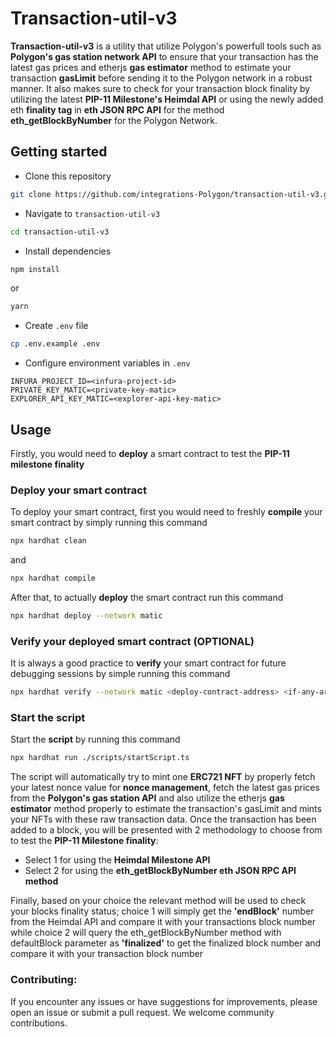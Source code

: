 # **Transaction-util-v3**

**Transaction-util-v3** is a utility that utilize Polygon's powerfull tools such as **Polygon's gas station network API** to ensure that your transaction has the latest gas prices and etherjs **gas estimator** method to estimate your transaction **gasLimit** before sending it to the Polygon network in a robust manner. It also makes sure to check for your transaction block finality by utilizing the latest **PIP-11 Milestone's Heimdal API** or using the newly added eth **finality tag** in **eth JSON RPC API** for the method **eth_getBlockByNumber** for the Polygon Network.

## **Getting started**

- Clone this repository

```bash
git clone https://github.com/integrations-Polygon/transaction-util-v3.git

```

- Navigate to `transaction-util-v3`

```bash
cd transaction-util-v3

```

- Install dependencies

```bash
npm install

```
or

```bash
yarn

```
- Create `.env` file

```bash
cp .env.example .env

```

- Configure environment variables in `.env`

```
INFURA_PROJECT_ID=<infura-project-id>
PRIVATE_KEY_MATIC=<private-key-matic>
EXPLORER_API_KEY_MATIC=<explorer-api-key-matic>

```

## **Usage**

Firstly, you would need to **deploy** a smart contract to test the **PIP-11 milestone finality**

### **Deploy your smart contract**

To deploy your smart contract, first you would need to freshly **compile** your smart contract by simply running this command

```bash
npx hardhat clean

```
and

```bash
npx hardhat compile

```
After that, to actually **deploy** the smart contract run this command

```bash
npx hardhat deploy --network matic

```

### **Verify your deployed smart contract (OPTIONAL)**

It is always a good practice to **verify** your smart contract for future debugging sessions by simple running this command

```bash
npx hardhat verify --network matic <deploy-contract-address> <if-any-arguments-seperated-by-space>

```

### **Start the script**

Start the **script** by running this command

```bash
npx hardhat run ./scripts/startScript.ts

```

The script will automatically try to mint one **ERC721 NFT** by properly fetch your latest nonce value for **nonce management**, fetch the latest gas prices from the **Polygon's gas station API** and also utilize the etherjs **gas estimator** method properly to estimate the transaction's gasLimit and mints your NFTs with these raw transaction data. Once the transaction has been added to a block, you will be presented with 2 methodology to choose from to test the **PIP-11 Milestone finality**:

- Select 1 for using the **Heimdal Milestone API**
- Select 2 for using the **eth_getBlockByNumber eth JSON RPC API method**

Finally, based on your choice the relevant method will be used to check your blocks finality status; choice 1 will simply get the **'endBlock'** number from the Heimdal API and compare it with your transactions block number while choice 2 will query the eth_getBlockByNumber method with defaultBlock parameter as **'finalized'** to get the finalized block number and compare it with your transaction block number 

### **Contributing**:

If you encounter any issues or have suggestions for improvements, please open an issue or submit a pull request. We welcome community contributions.
